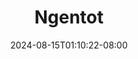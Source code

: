 --- 
title: "Ngentot"
description: "download  video bokep Ngentot premium video full  "
date: 2024-08-15T01:10:22-08:00
file_code: "ln3n7puz36ry"
draft: false
cover: "g0677t1hxlflfeo9.jpg"
tags: ["Ngentot", "bokep-indo", "bokep-viral", "bokep-ig"]
length: 9
fld_id: "1482578"
foldername: "ALIYA TOBRUT"
categories: ["ALIYA TOBRUT"]
views: 0
---